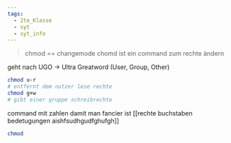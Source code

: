 ```yaml
---
tags:
  - 2te_Klasse
  - syt
  - syt_info
---
```

> chmod == changemode
> chomd ist ein command zum rechte ändern

geht nach UGO → Ultra Greatword (User, Group, Other)

```sh
chmod u-r 
# entfernt dem nutzer lese rechte
chmod g+w 
# gibt einer gruppe schreibrechte
```
command mit zahlen damit man fancier ist [[rechte buchstaben bedetugungen aishfsudhgudfghufgh]]
```sh
chmod 
```